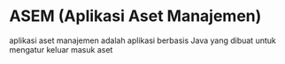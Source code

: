 # ASEM (Aplikasi Aset Manajemen)

aplikasi aset manajemen adalah aplikasi berbasis Java yang dibuat untuk mengatur keluar masuk aset 
